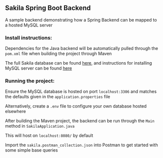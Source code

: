 ## Sakila Spring Boot Backend

A sample backend demonstrating how a Spring Backend can be mapped to a hosted MySQL server

### Install instructions:

Dependencies for the Java backend will be automatically pulled through the `pom.xml` file when building the project through Maven

The full Sakila database can be found [here](https://dev.mysql.com/doc/index-other.html), and instructions for installing MySQL server can be found [here](https://dev.mysql.com/doc/sakila/en/sakila-installation.html)


### Running the project:

Ensure the MySQL database is hosted on port `localhost:3306` and matches the defaults given in the `application.properties` file

Alternatively, create a `.env` file to configure your own database hosted elsewhere

After building the Maven project, the backend can be run through the `Main` method in `SakilaApplication.java`

This will host on `localhost:8080/` by default

Import the `sakila.postman_collection.json` into Postman to get started with some simple base queries